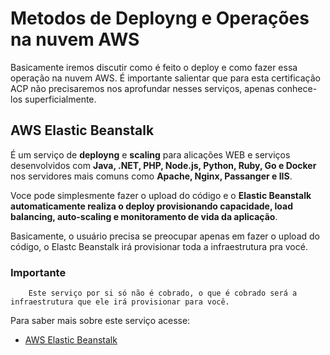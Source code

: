 # Metodos de Deployng e Operações na nuvem AWS

Basicamente iremos discutir como é feito o deploy e como fazer essa operação na nuvem AWS. 
É importante salientar que para esta certificação ACP não precisaremos nos aprofundar nesses serviços, apenas conhece-los superficialmente.

## AWS Elastic Beanstalk

É um serviço de **deployng** e **scaling** para alicações WEB e serviços desenvolvidos com
**Java, .NET, PHP, Node.js, Python, Ruby, Go e Docker** nos servidores mais comuns como
**Apache, Nginx, Passanger e IIS**.

Voce pode simplesmente fazer o upload do código e o **Elastic Beanstalk automaticamente realiza o deploy provisionando capacidade, load balancing, auto-scaling e monitoramento de vida da aplicação**.

Basicamente, o usuário precisa se preocupar apenas em fazer o upload do código, o Elastc Beanstalk irá provisionar toda a infraestrutura pra vocé. 

  ### Importante
        Este serviço por si só não é cobrado, o que é cobrado será a infraestrutura que ele irá provisionar para você.

  Para saber mais sobre este serviço acesse: 
    
  * [AWS Elastic Beanstalk](https://aws.amazon.com/pt/elasticbeanstalk/)
